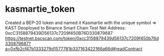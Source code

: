 # kasmartie_token
Created a BEP-20 token and named it Kasmartie with the unique symbol => KAST
Deoployed to Binance Smart Chain Test Net
 Address: 0xcC3158879439D56137c7209f450B76D330879687
 https://testnet.bscscan.com/token/0xcc3158879439d56137c7209f450b76d330879687?a=0xfb2cf47b1333279d1577781b337163422166a66d#readContract